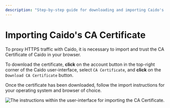 ```yaml
---
description: "Step-by-step guide for downloading and importing Caido's CA certificate to enable HTTPS traffic interception in browsers."
---
```


# Importing Caido's CA Certificate

To proxy HTTPS traffic with Caido, it is necessary to import and trust the CA Certificate of Caido in your browser.

To download the certificate, **click** on the account button <code><Icon icon="fas fa-user" /></code> in the top-right corner of the Caido user-interface, select `CA Certificate`, and **click** on the <code><Icon icon="fas fa-download" /> Download CA Certificate</code> button.

Once the certificate has been downloaded, follow the import instructions for your operating system and browser of choice.

<img alt="The instructions within the user-interface for importing the CA Certificate." src="/_images/certificate_import_instructions.png" center/>
